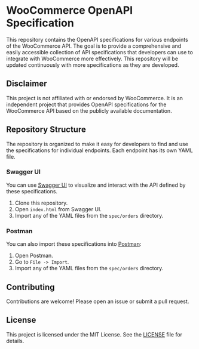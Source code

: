 
# WooCommerce OpenAPI Specification

This repository contains the OpenAPI specifications for various endpoints of the WooCommerce API. The goal is to provide a comprehensive and easily accessible collection of API specifications that developers can use to integrate with WooCommerce more effectively. This repository will be updated continuously with more specifications as they are developed.

## Disclaimer

This project is not affiliated with or endorsed by WooCommerce. It is an independent project that provides OpenAPI specifications for the WooCommerce API based on the publicly available documentation.

## Repository Structure

The repository is organized to make it easy for developers to find and use the specifications for individual endpoints. Each endpoint has its own YAML file.

### Swagger UI

You can use [Swagger UI](https://swagger.io/tools/swagger-ui/) to visualize and interact with the API defined by these specifications.

1. Clone this repository.
2. Open `index.html` from Swagger UI.
3. Import any of the YAML files from the `spec/orders` directory.

### Postman

You can also import these specifications into [Postman](https://www.postman.com/):

1. Open Postman.
2. Go to `File -> Import`.
3. Import any of the YAML files from the `spec/orders` directory.

## Contributing

Contributions are welcome! Please open an issue or submit a pull request.

## License

This project is licensed under the MIT License. See the [LICENSE](LICENSE) file for details.
